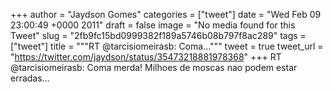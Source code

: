 
+++
author = "Jaydson Gomes"
categories = ["tweet"]
date = "Wed Feb 09 23:00:49 +0000 2011"
draft = false
image = "No media found for this Tweet"
slug = "2fb9fc15bd0999382f189a5746b08b797f8ac289"
tags = ["tweet"]
title = """RT @tarcisiomeirasb: Coma..."""
tweet = true
tweet_url = "https://twitter.com/jaydson/status/35473218881978368"
+++
RT @tarcisiomeirasb: Coma merda! Milhoes de moscas nao podem estar erradas…
